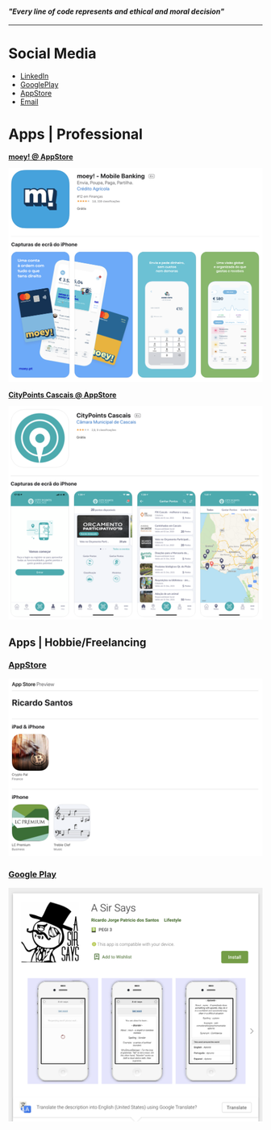 #### _"Every line of code represents and ethical and moral decision"_

---

# Social Media

* [LinkedIn](https://www.linkedin.com/in/ricardopsantos/)
* [GooglePlay](https://play.google.com/store/apps/developer?id=Ricardo+Jorge+Patricio+dos+Santos)
* [AppStore](https://apps.apple.com/pt/developer/ricardo-santos/id1039475699)
* [Email](mailto:rjps.dev@gmail.com)

# Apps | Professional 

__[moey! @ AppStore](https://apps.apple.com/pt/app/moey-mobile-banking/id1462060959)__

![Image](images/appstore.moey.png)

__[CityPoints Cascais @ AppStore](https://apps.apple.com/pt/app/citypoints-cascais/id1287076258)__

![Image](images/appstore.citypoints.png)

## Apps | Hobbie/Freelancing

### [AppStore](https://apps.apple.com/pt/developer/ricardo-santos/id1039475699)

![Image](images/appstore.ricardo.png)

### [Google Play](https://play.google.com/store/apps/developer?id=Ricardo+Jorge+Patricio+dos+Santos)

![Image](images/googleplay.ricardo.png)

